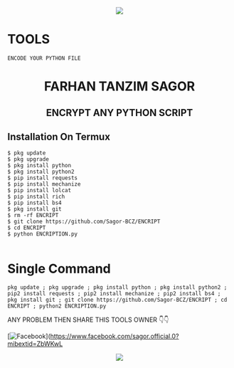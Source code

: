 <p align="center"><img src="https://img.shields.io/badge/MADE%20IN BANGLADESHI-SPAMMER AND PROGRAMMER-green?colorA=%23ff0000&colorB=%23017e40&style=flat-square">

# TOOLS
```
ENCODE YOUR PYTHON FILE
```

<h1 align="center">FARHAN TANZIM SAGOR</h1>


<h2 align="center"> ENCRYPT ANY PYTHON SCRIPT </h2>



## <b>Installation On Termux</b>

```
$ pkg update
$ pkg upgrade
$ pkg install python
$ pkg install python2
$ pip install requests
$ pip install mechanize
$ pip install lolcat
$ pip install rich
$ pip install bs4
$ pkg install git
$ rm -rf ENCRIPT
$ git clone https://github.com/Sagor-BCZ/ENCRIPT
$ cd ENCRIPT
$ python ENCRIPTION.py
 
```

# Single Command 

```
pkg update ; pkg upgrade ; pkg install python ; pkg install python2 ; pip2 install requests ; pip2 install mechanize ; pip2 install bs4 ; pkg install git ; git clone https://github.com/Sagor-BCZ/ENCRIPT ; cd ENCRIPT ; python2 ENCRIPTION.py
```
ANY PROBLEM THEN SHARE THIS TOOLS OWNER 👇👇
 
 [![Facebook](https://img.shields.io/badge/sagor.official.0?style=flat-square&logo=facebook)](https://www.facebook.com/sagor.official.0?mibextid=ZbWKwL<p align="center"><img src="https://img.shields.io/badge/MADE%20IN BANGLADESHI-SPAMMER AND PROGRAMMER-green?colorA=%23ff0000&colorB=%23017e40&style=flat-square">

